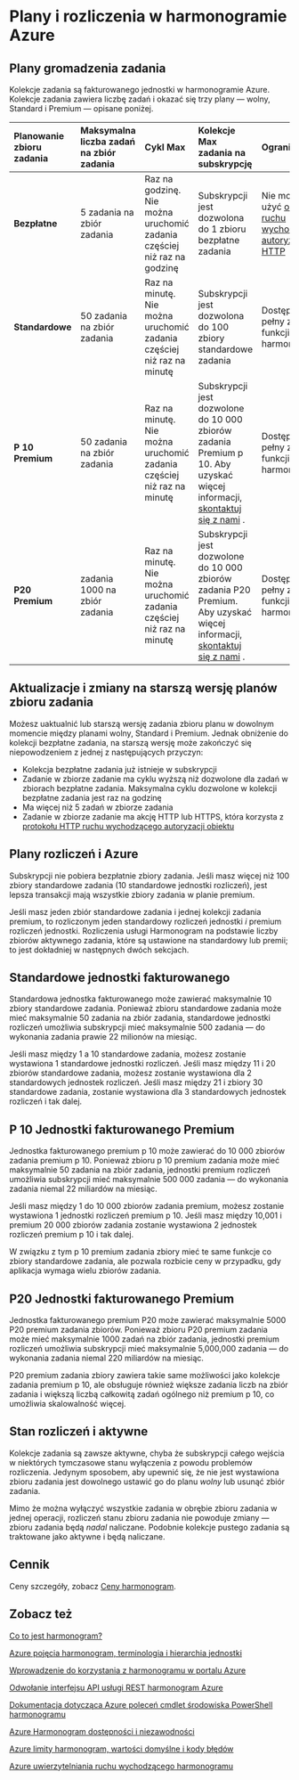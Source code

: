<properties
 pageTitle="Plany i rozliczenia w harmonogramie Azure"
 description="Plany i rozliczenia w harmonogramie Azure"
 services="scheduler"
 documentationCenter=".NET"
 authors="derek1ee"
 manager="kevinlam1"
 editor=""/>
<tags
 ms.service="scheduler"
 ms.workload="infrastructure-services"
 ms.tgt_pltfrm="na"
 ms.devlang="dotnet"
 ms.topic="article"
 ms.date="08/18/2016"
 ms.author="deli"/>

# <a name="plans-and-billing-in-azure-scheduler"></a>Plany i rozliczenia w harmonogramie Azure

## <a name="job-collection-plans"></a>Plany gromadzenia zadania

Kolekcje zadania są fakturowanego jednostki w harmonogramie Azure. Kolekcje zadania zawiera liczbę zadań i okazać się trzy plany — wolny, Standard i Premium — opisane poniżej.

|**Planowanie zbioru zadania**|**Maksymalna liczba zadań na zbiór zadania**|**Cykl Max**|**Kolekcje Max zadania na subskrypcję**|**Ograniczenia**|
|:---|:---|:---|:---|:---|
|**Bezpłatne**|5 zadania na zbiór zadania|Raz na godzinę. Nie można uruchomić zadania częściej niż raz na godzinę|Subskrypcji jest dozwolona do 1 zbioru bezpłatne zadania|Nie można użyć [obiektu ruchu wychodzącego autoryzacji HTTP](scheduler-outbound-authentication.md)
|**Standardowe**|50 zadania na zbiór zadania|Raz na minutę. Nie można uruchomić zadania częściej niż raz na minutę|Subskrypcji jest dozwolona do 100 zbiory standardowe zadania|Dostęp do pełny zestaw funkcji harmonogramu|
|**P 10 Premium**|50 zadania na zbiór zadania|Raz na minutę. Nie można uruchomić zadania częściej niż raz na minutę|Subskrypcji jest dozwolone do 10 000 zbiorów zadania Premium p 10. Aby uzyskać więcej informacji, <a href="mailto:wapteams@microsoft.com">skontaktuj się z nami</a> .|Dostęp do pełny zestaw funkcji harmonogramu|
|**P20 Premium**|zadania 1000 na zbiór zadania|Raz na minutę. Nie można uruchomić zadania częściej niż raz na minutę|Subskrypcji jest dozwolone do 10 000 zbiorów zadania P20 Premium. Aby uzyskać więcej informacji, <a href="mailto:wapteams@microsoft.com">skontaktuj się z nami</a> .|Dostęp do pełny zestaw funkcji harmonogramu|

## <a name="upgrades-and-downgrades-of-job-collection-plans"></a>Aktualizacje i zmiany na starszą wersję planów zbioru zadania

Możesz uaktualnić lub starszą wersję zadania zbioru planu w dowolnym momencie między planami wolny, Standard i Premium. Jednak obniżenie do kolekcji bezpłatne zadania, na starszą wersję może zakończyć się niepowodzeniem z jednej z następujących przyczyn:

- Kolekcja bezpłatne zadania już istnieje w subskrypcji
- Zadanie w zbiorze zadanie ma cyklu wyższą niż dozwolone dla zadań w zbiorach bezpłatne zadania. Maksymalna cyklu dozwolone w kolekcji bezpłatne zadania jest raz na godzinę
- Ma więcej niż 5 zadań w zbiorze zadania
- Zadanie w zbiorze zadanie ma akcję HTTP lub HTTPS, która korzysta z [protokołu HTTP ruchu wychodzącego autoryzacji obiektu](scheduler-outbound-authentication.md)

## <a name="billing-and-azure-plans"></a>Plany rozliczeń i Azure

Subskrypcji nie pobiera bezpłatnie zbiory zadania. Jeśli masz więcej niż 100 zbiory standardowe zadania (10 standardowe jednostki rozliczeń), jest lepsza transakcji mają wszystkie zbiory zadania w planie premium.

Jeśli masz jeden zbiór standardowe zadania i jednej kolekcji zadania premium, to rozliczonym jeden standardowy rozliczeń jednostki _i_ premium rozliczeń jednostki. Rozliczenia usługi Harmonogram na podstawie liczby zbiorów aktywnego zadania, które są ustawione na standardowy lub premii; to jest dokładniej w następnych dwóch sekcjach.

## <a name="standard-billable-units"></a>Standardowe jednostki fakturowanego

Standardowa jednostka fakturowanego może zawierać maksymalnie 10 zbiory standardowe zadania. Ponieważ zbioru standardowe zadania może mieć maksymalnie 50 zadania na zbiór zadania, standardowe jednostki rozliczeń umożliwia subskrypcji mieć maksymalnie 500 zadania — do wykonania zadania prawie 22 milionów na miesiąc.

Jeśli masz między 1 a 10 standardowe zadania, możesz zostanie wystawiona 1 standardowe jednostki rozliczeń. Jeśli masz między 11 i 20 zbiorów standardowe zadania, możesz zostanie wystawiona dla 2 standardowych jednostek rozliczeń. Jeśli masz między 21 i zbiory 30 standardowe zadania, zostanie wystawiona dla 3 standardowych jednostek rozliczeń i tak dalej.

## <a name="p10-premium-billable-units"></a>P 10 Jednostki fakturowanego Premium

Jednostka fakturowanego premium p 10 może zawierać do 10 000 zbiorów zadania premium p 10. Ponieważ zbioru p 10 premium zadania może mieć maksymalnie 50 zadania na zbiór zadania, jednostki premium rozliczeń umożliwia subskrypcji mieć maksymalnie 500 000 zadania — do wykonania zadania niemal 22 miliardów na miesiąc.

Jeśli masz między 1 do 10 000 zbiorów zadania premium, możesz zostanie wystawiona 1 jednostki rozliczeń premium p 10. Jeśli masz między 10,001 i premium 20 000 zbiorów zadania zostanie wystawiona 2 jednostek rozliczeń premium p 10 i tak dalej.

W związku z tym p 10 premium zadania zbiory mieć te same funkcje co zbiory standardowe zadania, ale pozwala rozbicie ceny w przypadku, gdy aplikacja wymaga wielu zbiorów zadania.

## <a name="p20-premium-billable-units"></a>P20 Jednostki fakturowanego Premium

Jednostka fakturowanego premium P20 może zawierać maksymalnie 5000 P20 premium zadania zbiorów. Ponieważ zbioru P20 premium zadania może mieć maksymalnie 1000 zadań na zbiór zadania, jednostki premium rozliczeń umożliwia subskrypcji mieć maksymalnie 5,000,000 zadania — do wykonania zadania niemal 220 miliardów na miesiąc.

P20 premium zadania zbiory zawiera takie same możliwości jako kolekcje zadania premium p 10, ale obsługuje również większe zadania liczb na zbiór zadania i większą liczbą całkowitą zadań ogólnego niż premium p 10, co umożliwia skalowalność więcej.

## <a name="billing-and-active-status"></a>Stan rozliczeń i aktywne

Kolekcje zadania są zawsze aktywne, chyba że subskrypcji całego wejścia w niektórych tymczasowe stanu wyłączenia z powodu problemów rozliczenia. Jedynym sposobem, aby upewnić się, że nie jest wystawiona zbioru zadania jest dowolnego ustawić go do planu _wolny_ lub usunąć zbiór zadania.

Mimo że można wyłączyć wszystkie zadania w obrębie zbioru zadania w jednej operacji, rozliczeń stanu zbioru zadania nie powoduje zmiany — zbioru zadania będą _nadal_ naliczane. Podobnie kolekcje pustego zadania są traktowane jako aktywne i będą naliczane.

## <a name="pricing"></a>Cennik

Ceny szczegóły, zobacz [Ceny harmonogram](https://azure.microsoft.com/pricing/details/scheduler/).

## <a name="see-also"></a>Zobacz też


 [Co to jest harmonogram?](scheduler-intro.md)

 [Azure pojęcia harmonogram, terminologia i hierarchia jednostki](scheduler-concepts-terms.md)

 [Wprowadzenie do korzystania z harmonogramu w portalu Azure](scheduler-get-started-portal.md)

 [Odwołanie interfejsu API usługi REST harmonogram Azure](https://msdn.microsoft.com/library/mt629143)

 [Dokumentacja dotycząca Azure poleceń cmdlet środowiska PowerShell harmonogramu](scheduler-powershell-reference.md)

 [Azure Harmonogram dostępności i niezawodności](scheduler-high-availability-reliability.md)

 [Azure limity harmonogram, wartości domyślne i kody błędów](scheduler-limits-defaults-errors.md)

 [Azure uwierzytelniania ruchu wychodzącego harmonogramu](scheduler-outbound-authentication.md)
